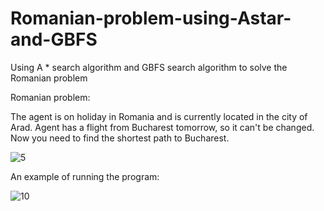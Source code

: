 # Romanian-problem-using-Astar-and-GBFS
Using A * search algorithm and GBFS search algorithm to solve the Romanian problem

Romanian problem:

The agent is on holiday in Romania and is currently located in the city of Arad. Agent has a flight from Bucharest tomorrow, so it can't be changed.
Now you need to find the shortest path to Bucharest.

![5](https://user-images.githubusercontent.com/45950266/152767984-7035cf3b-0557-4f04-a9c3-0c10e2fec763.png)


An example of running the program:

![10](https://user-images.githubusercontent.com/45950266/152768490-337b156d-35f1-4e7b-b1ce-1d544e680cb7.png)


